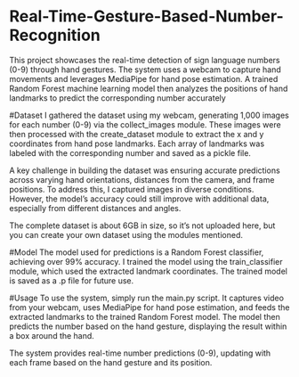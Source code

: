 # Real-Time-Gesture-Based-Number-Recognition
This project showcases the real-time detection of sign language numbers (0-9) through hand gestures. The system uses a webcam to capture hand movements and leverages MediaPipe for hand pose estimation. A trained Random Forest machine learning model then analyzes the positions of hand landmarks to predict the corresponding number accurately

#Dataset
I gathered the dataset using my webcam, generating 1,000 images for each number (0-9) via the collect_images module. These images were then processed with the create_dataset module to extract the x and y coordinates from hand pose landmarks. Each array of landmarks was labeled with the corresponding number and saved as a pickle file.

A key challenge in building the dataset was ensuring accurate predictions across varying hand orientations, distances from the camera, and frame positions. To address this, I captured images in diverse conditions. However, the model’s accuracy could still improve with additional data, especially from different distances and angles.

The complete dataset is about 6GB in size, so it’s not uploaded here, but you can create your own dataset using the modules mentioned.

#Model
The model used for predictions is a Random Forest classifier, achieving over 99% accuracy. I trained the model using the train_classifier module, which used the extracted landmark coordinates. The trained model is saved as a .p file for future use.

#Usage
To use the system, simply run the main.py script. It captures video from your webcam, uses MediaPipe for hand pose estimation, and feeds the extracted landmarks to the trained Random Forest model. The model then predicts the number based on the hand gesture, displaying the result within a box around the hand.

The system provides real-time number predictions (0-9), updating with each frame based on the hand gesture and its position.
